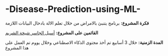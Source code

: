 # -Disease-Prediction-using-ML-
**فكرة المشروع:**
برنامج يتنبئ بالامراض من خلال تعلم الالة بادخال البيانات اللازمة 



**القائمين على المشروع:**
[أسيل الجاسر ]([url](https://github.com/y5ou)) 
[شيخة الشريم ]([url](https://github.com/Shba12))





**المدة الزمنية:**
خلال 3 أسابيع تم أخذ مجتوى الذكاء الاصطناعي وخلال يووم تم العمل على هذا المشروع 
